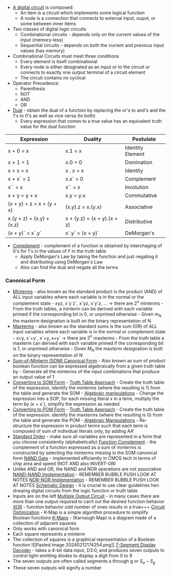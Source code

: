 - <u>A digital circuit</u> is composed:
	- An item is a circuit which implements some logical function
	- A node is a connection that connects to external input, ouput, or some between inner items
- Two classes of digital logic circuits
	- Combinational circuits - depends only on the current values of the input (memory-less)
	- Sequential circuits - depends on both the current and previous input values (has memory)
- Combinational Circuits must meet three conditions
	- Every element is itself combinational
	- Every node is either designated as an input or  to the circuit  or connects to exactly one output terminal of a circuit element
	- The circuit contains no cyclical 
- Operator Precedence:
	- Parenthesis
	- NOT
	- AND
	- OR
- <u>Dual</u> - obtain the dual of a function by replacing the or's to and's and the 1's to 0's as well as vice versa (to both)
	- Every expression that comes to a true value has an equivalent truth value for the dual function
	
| Expression | Duality | Postulate |
| ---- | ---- | ---- |
| x + 0 = x | x.1 = x | Identity Element |
| x + 1 = 1 | x.0 = 0 | Domination |
| x + x = x | x . x = x | Identity |
| x + x\` = 1 | x.x\` = 0 | Complement |
| x\`\` = x | x\`\` = x | Involution |
| x + y = y + x | x.y = y.x | Commutative |
| (x + y) + z = x + (y + x) | (x.y).z = x.(y.x) | Associative |
| x.(y + z) = (x.y) + (x.z) | x + (y.z) = (x + y).(x + z) | Distributive |
| (x + y)\` = x\`.y\` |  x\`.y\` = (x + y)\` | DeMorgan's |
- <u>Complement</u> - complement of a function is obtained by interchaging of 0's for 1's in the values of F in the truth table
	- Apply DeMorgan's Law by taking the function and just negating it and distributing using DeMorgan's Law
	- Also can find the dual and negate all the terms
### Canonical Form
- <u>Minterms</u> - also known as the standard product is the product (AND) of ALL input variables where each variable is in the normal or the complement state
		- xyz, x\`y\`z\`, x\`yz, x\`y\`z, ... -> there are $2^n$ minterms
		- From the truth tables, a minterm can be derived with each variable primed if the corresponding bit is 0, or unprimed otherwise
		- Given $m_{N}$ the maxterm designation is built on the binary representation of N
- <u>Maxterms</u> - also known as the standard sums is the sum (OR) of ALL input variables where each variable is in the normal or complement state
		- x+y, x\`+y\`, x\`+y, x+y\`  -> there are $2^n$ maxterms
		- From the truth table a maxterm can derived with each variable primed if the corresponding bit is 1, or unprimed otherwise
		- Given $M_{N}$ the maxterm designation is built on the binary representation of N
- <u>Sum-of-Minterm (SOM) Canonical Form</u> - Also known as sum of product boolean function can be expressed algebraically from a given truth table by
		- Generate all the minterms of the input combinations that produce an output value of 1
- <u>Converting to SOM Form</u>
		- <u>Truth Table Approach</u> - Create the truth table of the expression, identify the minterms (where the resulting is 1) from the table and generate the SOM
		- <u>Algebraic manipulations</u> - Change the expression into a SOP, for each missing literal x in a term, multiply the term by (x + x\`), simplify the expression as needed
- <u>Converting to POM Form</u>
		- <u>Truth Table Approach</u> - Create the truth table of the expression. identify the maxterms (where the resulting is 0) from the table and generate the POM
		- <u>Algebraic Manipulations</u> - Re-structure the expression in product terms such that each term is composed of sum of individual literals only, by adding AA\'
- <u>Standard Order</u> - make sure all variables are represented in a form that you choose consistently (alphabetically)
<u>Function Complement</u> - the complement of a function expressed as a sum of minterms is constructed by selecting the minterms missing in the SOM canonical form
<u>NAND Gate</u> - implemented efficiently in CMOS tech in terms of chip area and speed (NOT AND also INVERT-OR)
- Unlike AND and OR, the NAND and NOR operations are not associative
<u>NAND-NAND Implementation</u>  - REMEMBER BUBBLE PUSH LOOK AT NOTES
<u>NOR-NOR Implementation</u> - REMEMBER BUBBLE PUSH LOOK AT NOTES
<u>Schematic Design</u> - it is crucial to use clear guidelines hen drwaing digital circuits from the logic function or truth table
- Inputs are on the left
<u>Multiple Output Circuit</u> - in many cases there are more than one output required to carrt out the desired function behavior
<u>XOR</u> - function behavior odd number of ones results in a true+++
<u>Circuit Optimization</u> - K-Map is a simple algorithm procedure to simplify Boolean functions
<u>K-Maps</u> - (Karnaugh Map) is a diagram made of a collection of adjacent squares
- Only works with canonical form
- Each square represents a minterm
- The collection of squares is a graphical representation of a Boolean function
	![[Pasted image 20240212174254.png]]
<u>7-Segment Display Decoder</u> - takes a 4-bit data input, D3:0, and produces seven outputs to control light-emitting diodes to display a digit from 0 to 9
- The seven outputs are often called segments a through g or $S_a - S_g$
- These seven outputs will signify a number